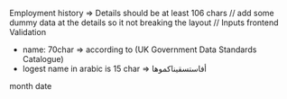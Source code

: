 Employment history => Details should be at least 106 chars
// add some dummy data at the details so it not breaking the layout 
// Inputs frontend Validation 
-  name: 70char =>  according to (UK Government Data Standards Catalogue)
- logest name in arabic is 15 char => أفاستسقيناكموها

month date 













